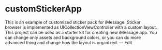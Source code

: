 # customStickerApp
This is an example of customized sticker pack for iMessage. 
Sticker browser is implemented as UICollectionViewController with a custom layout. 
This project can be used as a starter kit for creating new iMessage app. You can change only assets and background colors, or you can do more advanced thing and change how the layout is organized. — Edit
